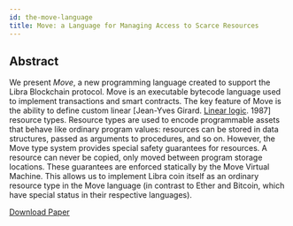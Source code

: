 ```yaml
---
id: the-move-language
title: Move: a Language for Managing Access to Scarce Resources
---
```


## Abstract

We present *Move*, a new programming language created to support the Libra Blockchain protocol. Move is an executable bytecode language used to implement transactions and smart contracts. The key feature of Move is the ability to define custom linear [Jean-Yves Girard. [Linear logic](https://dl.acm.org/citation.cfm?id=35357). 1987] resource types. Resource types are used to encode programmable assets that behave like ordinary program values: resources can be stored in data structures, passed as arguments to procedures, and so on. However, the Move type system provides special safety guarantees for resources. A resource can never be copied, only moved between program storage locations. These guarantees are enforced statically by the Move Virtual Machine. This allows us to implement Libra coin itself as an ordinary resource type in the Move language (in contrast to Ether and Bitcoin, which have special status in their respective languages).

[Download Paper]()
